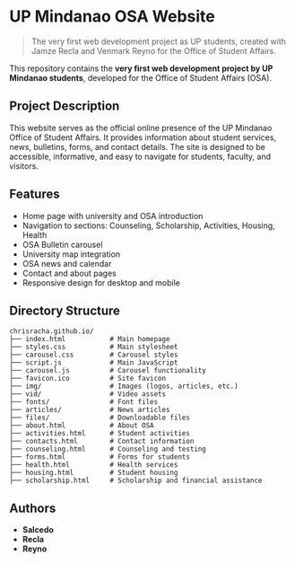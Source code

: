 # UP Mindanao OSA Website

> The very first web development project as UP students, created with Jamze Recla and Venmark Reyno for the Office of Student Affairs.

This repository contains the **very first web development project by UP Mindanao students**, developed for the Office of Student Affairs (OSA).

## Project Description
This website serves as the official online presence of the UP Mindanao Office of Student Affairs. It provides information about student services, news, bulletins, forms, and contact details. The site is designed to be accessible, informative, and easy to navigate for students, faculty, and visitors.

## Features
- Home page with university and OSA introduction
- Navigation to sections: Counseling, Scholarship, Activities, Housing, Health
- OSA Bulletin carousel
- University map integration
- OSA news and calendar
- Contact and about pages
- Responsive design for desktop and mobile

## Directory Structure
```
chrisracha.github.io/
├── index.html           # Main homepage
├── styles.css           # Main stylesheet
├── carousel.css         # Carousel styles
├── script.js            # Main JavaScript
├── carousel.js          # Carousel functionality
├── favicon.ico          # Site favicon
├── img/                 # Images (logos, articles, etc.)
├── vid/                 # Video assets
├── fonts/               # Font files
├── articles/            # News articles
├── files/               # Downloadable files
├── about.html           # About OSA
├── activities.html      # Student activities
├── contacts.html        # Contact information
├── counseling.html      # Counseling and testing
├── forms.html           # Forms for students
├── health.html          # Health services
├── housing.html         # Student housing
├── scholarship.html     # Scholarship and financial assistance
```

## Authors
- **Salcedo**
- **Recla**
- **Reyno**
